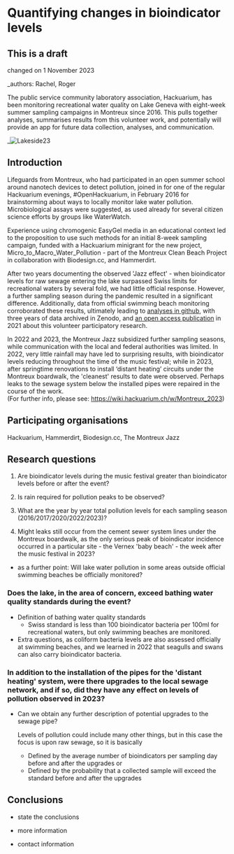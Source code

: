 # Quantifying changes in bioindicator levels

## This is a draft

changed on 1 November 2023

_authors: Rachel, Roger



The public service community laboratory association, Hackuarium, has been monitoring recreational water quality on Lake Geneva with eight-week summer sampling campaigns in Montreux since 2016. This pulls together analyses, summarises results from this volunteer work, and potentially will provide an app for future data collection, analyses, and communication.

_![Lakeside23](https://github.com/rachelaronoff/qualite-deauRA/assets/48484650/9a37a1a8-3a39-49b9-9153-45341c408ea5)
## Introduction

Lifeguards from Montreux, who had participated in an open summer school around nanotech devices to detect pollution, joined in for one of the regular Hackuarium evenings, #OpenHackuarium, in February 2016 for brainstorming about ways to locally monitor lake water pollution.  Microbiological assays were suggested, as used already for several citizen science efforts by groups like WaterWatch. 

Experience using chromogenic EasyGel media in an educational context led to the proposition to use such methods for an initial 8-week sampling campaign, funded with a Hackuarium minigrant for the new project, Micro_to_Macro_Water_Pollution - part of the Montreux Clean Beach Project in collaboration with Biodesign.cc, and Hammerdirt.  

After two years documenting the observed 'Jazz effect' - when bioindicator levels for raw sewage entering the lake surpassed Swiss limits for recreational waters by several fold, we had little official response.  However, a further sampling season during the pandemic resulted in a significant difference. Additionally, data from official swimming beach monitoring corroborated these results, ultimately leading to [analyses in github](https://github.com/Hackuarium/montreux-water-quality), with three years of data archived in Zenodo, and [an open access publication](https://doi.org/10.1002/2688-8319.12094) in 2021 about this volunteer participatory research. 

In 2022 and 2023, the Montreux Jazz subsidized further sampling seasons, while communication with the local and federal authorities was limited. In 2022, very little rainfall may have led to surprising results, with bioindicator levels reducing throughout the time of the music festival; while in 2023, after springtime renovations to install ‘distant heating’ circuits under the Montreux boardwalk, the 'cleanest' results to date were observed.  Perhaps leaks to the sewage system below the installed pipes were repaired in the course of the work.   
(For further info, please see: https://wiki.hackuarium.ch/w/Montreux_2023)



## Participating organisations

Hackuarium, Hammerdirt, Biodesign.cc, The Montreux Jazz 


## Research questions

1) Are bioindicator levels during the music festival greater than bioindicator levels before or after the event?

2) Is rain required for pollution peaks to be observed?

3) What are the year by year total pollution levels for each sampling season (2016/2017/2020/2022/2023)?  

3) Might leaks still occur from the cement sewer system lines under the Montreux boardwalk, as the only serious peak of bioindicator incidence occurred in a particular site - the Vernex 'baby beach' - the week after the music festival in 2023?

- as a further point: Will lake water pollution in some areas outside official swimming beaches be officially monitored?


### Does the lake, in the area of concern, exceed bathing water quality standards during the event?

* Definition of bathing water quality standards
  - Swiss standard is less than 100 bioindicator bacteria per 100ml for recreational waters, but only swimming beaches are monitored.
* Extra questions, as coliform bacteria levels are also assessed officially at swimming beaches, and we learned in 2022 that seagulls and swans can also carry bioindicator bacteria.


### In addition to the installation of the pipes for the 'distant heating' system, were there upgrades to the local sewage network, and if so, did they have any effect on levels of pollution observed in 2023?

* Can we obtain any further description of potential upgrades to the sewage pipe?
  
  Levels of pollution could include many other things, but in this case the focus is upon raw sewage, so it is basically
  * Defined by the average number of bioindicators per sampling day before and after the upgrades  or 
  * Defined by the probability that a collected sample will exceed the standard before and after the upgrades
    

## Conclusions

* state the conclusions
  
* more information
* contact information
